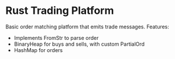 # Rust Trading Platform

Basic order matching platform that emits trade messages.
Features:
- Implements FromStr to parse order
- BinaryHeap for buys and sells, with custom PartialOrd
- HashMap for orders
